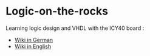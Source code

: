 # Logic-on-the-rocks

Learning logic design and VHDL with the ICY40 board : 
* [Wiki in German](https://github.com/Edgar-Conzen/Logic-on-the-rocks/wiki/Logik-auf-ICE)
* [Wiki in English](https://github.com/Edgar-Conzen/Logic-on-the-rocks/wiki/Logic-on-ICE)

